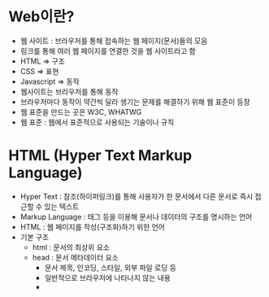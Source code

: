 # Web이란?
* 웹 사이트 : 브라우저를 통해 접속하는 웹 페이지(문서)들의 모음
* 링크를 통해 여러 웹 페이지를 연결한 것을 웹 사이트라고 함
* HTML => 구조
* CSS => 표현
* Javascript => 동작
* 웹사이트는 브라우저를 통해 동작
* 브라우저마다 동작이 약간씩 달라 생기는 문제를 해결하기 위해 웹 표준이 등장
* 웹 표준을 만드는 곳은 W3C, WHATWG
* 웹 표준 : 웹에서 표준적으로 사용되는 기술이나 규칙
  
# HTML (Hyper Text Markup Language)
* Hyper Text : 참조(하이퍼링크)를 통해 사용자가 한 문서에서 다른 문서로 즉시 접근할 수 있는 텍스트
* Markup Language : 태그 등을 이용해 문서나 데이터의 구조를 명시하는 언어
* HTML : 웹 페이지를 작성(구조화)하기 위한 언어
* 기본 구조
  * html : 문서의 최상위 요소
  * head : 문서 메타데이터 요소
    * 문서 제목, 인코딩, 스타일, 외부 파일 로딩 등
    * 일반적으로 브라우저에 나타나지 않는 내용
    * <title> : 브라우저 상단 타이틀
    * <meta> : 문서 레벨 메타데이터 요소
    * <link> : 외부 리소스 연결 요소
    * <script> : 스크립트 요소 
    * <style> : CSS 직접 작성
  * body : 문서 본문 요소
    * 실제 화면 구성과 관련된 내용
* 요소
  * 태그로 내용을 감싸는 것으로 그 정보의 성격과 의미를 정의
  * 내용이 없는 태그들도 존재(닫는 태그가 없음)
    * br, hr, img, input, link, meta
  * 요소는 중첩될 수 있음
    * 요소의 중첩을 통해 하나의 문서를 구조화
    * 여는 태그 닫는 태그 쌍 잘 확인
* 속성
  * <a href="https://google.com"></a>
  * href 는 속성명, 뒤의 값은 속성값
  * 공백 X, 쌍따옴표 사용
  * 태그의 부가적인 정보(경로, 크기) 설정
  * 태그랑 상관업이 사용 가능한 속성들도 있음(HTML Global Attribute)
    * id : 문서 전체에서 유일한 고유 식별자 지정
    * class : 공백으로 구분된 해당 요소의 클래스의 목록
    * data-* : 페이지에 개인 사용자 정의 데이터 저장
    * style : inline 스타일
    * title : 요소에 대한 추가 정보 지정
    * tabindex : 요소의 탭 순서
* 시맨틱 태그
  * HTML 태그가 특정 목적, 역할 및 의미적 가치를 가지는 것
  * Non semantic 요소로는 div, span, a, form, table 등이 있음
  * header : 문서 전체나 섹션의 헤더
  * nav : 내비게이션
  * aside : 사이드에 위치한 공간, 메인 콘텐츠와 관련성이 적은 콘텐츠
  * section : 문서의 일반적인 구분, 컨텐츠의 그룹을 표현
  * article : 문서, 페이지, 사이트 안에서 독립적으로 구분되는 영역
  * footer : 문서 전체나 섹션의 마지막 부분
  * 사용해야 하는 이유 : 의미론적 마크업  
    * 의미 있는 정보의 그룹을 태그로 표현
    * 가독성 높이고 유지보수 쉬움
    * 검색 엔진 최적화
  * 렌더링 (Rendering) : 웹사이트 코드를 사용자가 보게 되는 웹 사이트로 바꾸는 과정 
  * DOM (Document Object Model) 트리 : 텍스트 파일인 HTML 문서를 브라우저에서 렌더링 하기 위한 구조
    * HTML 문서에 대한 모델 구성
    * HTML 문서 내의 각 요소에 접근 / 수정에 필요한 프로퍼티와 메서드를 제공

# HTML 문서 구조화
* 인라인 요소는 글자 취급 / 블록 요소는 한 줄 모두 사용
* 텍스트 요소
  * <a></a> : href 속성을 활용하여 다른 URL로 연결하는 하이퍼링크 생성
  * <b></b> / <strong></strong> : 굵은 글씨 요소 / 중요한 강조
  * <i></i> / <em></em> : 기울임 글씨 요소 / 중요한 강조
  * <br> : 텍스트 내에 줄 바꿈 생성
  * <img> : src 속성을 활용해 이미지 표현
  * <span></span> : 의미 없는 인라인 컨테이너

* 그룹 컨텐츠
  * <p></p> : 하나의 문단
  * <hr> : 문단 레벨 요소에서의 주제의 분리 (수평선으로 표현)
  * <ol></ol> : 순서가 있는 리스트
  * <ul></ul> : 순서가 없는 리스트
  * <pre></pre> : HTML에 작성한 내용을 그대로 표현
  * <blockquote></blockquote> : 텍스트가 긴 인용문 (주로 들여쓰기를 한 것으로 표현 됨)
  * <div></div> : 의미 없는 블록 레벨 컨테이너

* form 태그
  * 정보를 서버에 제출하기 위해 사용하는 태그
  * 기본 속성
    * action : form을 처리할 서버의 URL (데이터를 보낼 곳)
    * method : form을 제출할 때 사용할 HTTP 메서드 (GET or POST)
    * enctype : method가 post인 경우 데이터의 유형
* input 태그
  * 다양한 타입을 가지는 입력 데이터 유형과 위젯 제공
  * 대표 속성
    * name : form control에 적용되는 이름 (이름/값 페어로 전송)
    * value : form control에 적용되는 값 (이름/값 페어로 전송)
    * required, readonly, autofocus, autocomplete, disabled 등
  * input label
    * label을 클릭해 input 자체의 초점을 맞추거나 활성화 시킬 수 있음
    * 사용자는 선택할 수 있는 영역이 늘어나 웹 / 모바일 환경에서 편하게 사용 가능
    * 